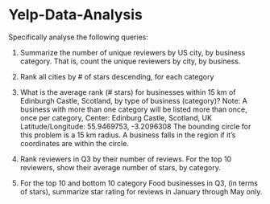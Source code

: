 # Yelp-Data-Analysis

Specifically analyse the following queries:

1. Summarize the number of unique reviewers by US city, by business category. That is, count the unique reviewers by city, by business.

2. Rank all cities by # of stars descending, for each category

3. What is the average rank (# stars) for businesses within 15 km of Edinburgh Castle, Scotland, by type of business (category)? Note: A business with more than one category will be listed more than once, once per category,
  Center: Edinburg Castle, Scotland, UK Latitude/Longitude: 55.9469753, -3.2096308
  The bounding circle for this problem is a 15 km radius. A business falls in the region if it’s coordinates are within the circle.

4. Rank reviewers in Q3 by their number of reviews. For the top 10 reviewers, show their average number of stars, by category.

5. For the top 10 and bottom 10 category Food businesses in Q3, (in terms of stars), summarize star rating for reviews in January through May only.
